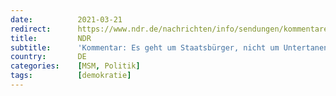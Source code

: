 ```yaml
---
date:          2021-03-21
redirect:      https://www.ndr.de/nachrichten/info/sendungen/kommentare/Kommentar-Es-geht-um-Staatsbuerger-nicht-um-Untertanen-,corona7222.html
title:         NDR
subtitle:      'Kommentar: Es geht um Staatsbürger, nicht um Untertanen'
country:       DE
categories:    [MSM, Politik]
tags:          [demokratie]
---
```

